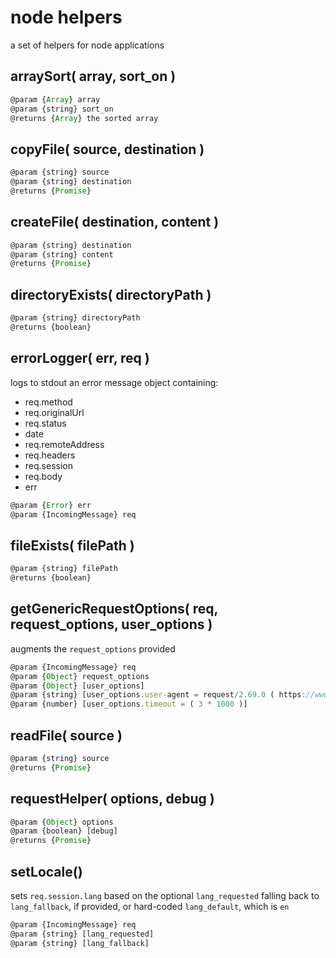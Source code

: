 # node helpers
a set of helpers for node applications

## arraySort( array, sort_on )
```javascript
@param {Array} array
@param {string} sort_on
@returns {Array} the sorted array
```

## copyFile( source, destination )
```javascript
@param {string} source
@param {string} destination
@returns {Promise}
```

## createFile( destination, content )
```javascript
@param {string} destination
@param {string} content
@returns {Promise}
```

## directoryExists( directoryPath )
```javascript
@param {string} directoryPath
@returns {boolean}
```

## errorLogger( err, req )
logs to stdout an error message object containing:
* req.method
* req.originalUrl
* req.status
* date
* req.remoteAddress
* req.headers
* req.session
* req.body
* err
```javascript
@param {Error} err
@param {IncomingMessage} req
```

## fileExists( filePath )
```javascript
@param {string} filePath
@returns {boolean}
```

## getGenericRequestOptions( req, request_options, user_options )
augments the `request_options` provided
```javascript
@param {IncomingMessage} req
@param {Object} request_options
@param {Object} [user_options]
@param {string} [user_options.user-agent = request/2.69.0 ( https://www.npmjs.com/package/request )]
@param {number} [user_options.timeout = ( 3 * 1000 )]
```

## readFile( source )
```javascript
@param {string} source
@returns {Promise}
```

## requestHelper( options, debug )
```javascript
@param {Object} options
@param {boolean} [debug]
@returns {Promise}
```

## setLocale()
sets `req.session.lang` based on the optional `lang_requested` falling back to `lang_fallback`, if provided, or hard-coded `lang_default`, which is `en`
```javascript
@param {IncomingMessage} req
@param {string} [lang_requested]
@param {string} [lang_fallback]
```